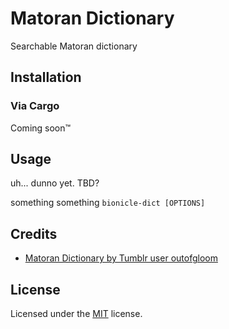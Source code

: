# Matoran Dictionary

Searchable Matoran dictionary

## Installation

### Via Cargo

Coming soon™

<!-- If you already have the Rust toolchain installed:

```
cargo install matoran-dictionary
``` -->

## Usage

uh... dunno yet. TBD?

something something `bionicle-dict [OPTIONS]`

## Credits

- [Matoran Dictionary by Tumblr user outofgloom](http://outofgloom.tumblr.com/matoran-language)

## License

Licensed under the [MIT](LICENSE.txt) license.
